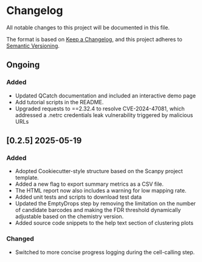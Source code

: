 # Changelog

All notable changes to this project will be documented in this file.

The format is based on [Keep a Changelog][],
and this project adheres to [Semantic Versioning][].

[keep a changelog]: https://keepachangelog.com/en/1.0.0/
[semantic versioning]: https://semver.org/spec/v2.0.0.html

## Ongoing

### Added

- Updated QCatch documentation and included an interactive demo page
- Add tutorial scripts in the README.
- Upgraded requests to ==2.32.4 to resolve CVE-2024-47081, which addressed a .netrc credentials leak vulnerability triggered by malicious URLs

## [0.2.5] 2025-05-19

### Added

- Adopted Cookiecutter-style structure based on the Scanpy project template.
- Added a new flag to export summary metrics as a CSV file.
- The HTML report now also includes a warning for low mapping rate.
- Added unit tests and scripts to download test data
- Updated the EmptyDrops step by removing the limitation on the number of candidate barcodes and making the FDR threshold dynamically adjustable based on the chemistry version.
- Added source code snippets to the help text section of clustering plots

### Changed

- Switched to more concise progress logging during the cell-calling step.
